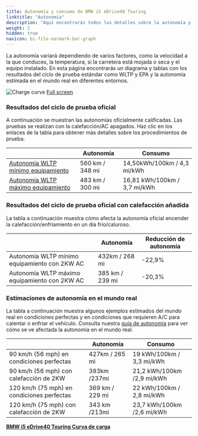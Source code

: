 ```yaml
---
title: Autonomía y consumo de BMW i5 eDrive40 Touring
linktitle: "Autonomía"
description: "Aquí encontrarás todos los detalles sobre la autonomía y el consumo del BMW i5 eDrive40 Touring."
weight: 2
hidden: true
navicon: bi-file-earmark-bar-graph
---
```

<!-- markdownlint-disable MD033 -->
<!-- markdownlint-disable MD010 -->

La autonomía variará dependiendo de varios factores, como la velocidad a la que conduces, la temperatura, si la carretera está mojada o seca y el equipo instalado. En esta página encontrarás un diagrama y tablas con los resultados del ciclo de prueba estándar como WLTP y EPA y la autonomía estimada en el mundo real en diferentes entornos.

<img class="img-fluid" alt="Charge curve" src="/images//nb-NO/models/bmw/i5/i5_edrive40_touring/range.svg"/>
<a href="/images/nb-NO/models/bmw/i5/i5_edrive40_touring/range.svg">Full screen</a>

### Resultados del ciclo de prueba oficial

A continuación se muestran las autonomías oficialmente calificadas. Las pruebas se realizan con la calefacción/AC apagados. Haz clic en los enlaces de la tabla para obtener más detalles sobre los procedimientos de prueba.

<div class="table-responsive">
<table class="table table-striped border">
	<thead>
		<tr>
			<th>
			</th>
			<th>
				Autonomía
			</th>
			<th>
				Consumo
			</th>
		</tr>
	</thead>
	<tbody>
		<tr>
			<td>
				<a href="../../../../../guides/understandingrange/wltp/ ">
					Autonomía WLTP mínimo equipamiento
				</a>
			</td>
			<td>
				560 km / 348 mi
			</td>
			<td>
				14,50kWh/100km / 4,3 mi/kWh
			</td>
		</tr>
		<tr>
			<td>
				<a href="../../../../../guides/understandingrange/wltp/ ">
					Autonomía WLTP máximo equipamiento
				</a>
			</td>
			<td>
				483 km / 300 mi
			</td>
			<td>
				16,81 kWh/100km / 3,7 mi/kWh
			</td>
		</tr>
	</tbody>
</table>
</div>

### Resultados del ciclo de prueba oficial con calefacción añadida

La tabla a continuación muestra cómo afecta la autonomía oficial encender la calefacción/enfriamiento en un día frío/caluroso.

<div class="table-responsive">
<table class="table table-striped border">
	<thead>
		<tr>
			<th>
			</th>
			<th>
				Autonomía
			</th>
			<th>
				Reducción de autonomía
			</th>
		</tr>
	</thead>
	<tbody>
		<tr>
			<td>
				Autonomía WLTP mínimo equipamiento con 2KW AC
			</td>
			<td>
				 432km / 268 mi 
			</td>
			<td>
				-22,9%
			</td>
		</tr>
		<tr>
			<td>
				Autonomía WLTP máximo equipamiento con 2KW AC
			</td>
			<td>
				385 km / 239 mi
			</td>
			<td>
				-20,3%
			</td>
		</tr>
	</tbody>
</table>
</div>

### Estimaciones de autonomía en el mundo real

La tabla a continuación muestra algunos ejemplos estimados del mundo real en condiciones perfectas y en condiciones que requieren A/C para calentar o enfriar el vehículo. Consulta nuestra [guía de autonomía](../../../../../guides/understandingrange/) para ver cómo se ve afectada la autonomía en el mundo real.

<div class="table-responsive">
<table class="table table-striped border">
	<thead>
		<tr>
			<th>
			</th>
			<th>
				Autonomía
			</th>
			<th>
				Consumo
			</th>
		</tr>
	</thead>
	<tbody>
		<tr>
			<td>
				90 km/h (56 mph) en condiciones perfectas
			</td>
			<td>
				427km / 265 mi
			</td>
			<td>
				19 kWh/100km / 3,3 mi/kWh
			</td>
		</tr>
		<tr>
			<td>
				90 km/h (56 mph) con calefacción de 2KW
			</td>
			<td>
				393km /237mi
			</td>
			<td>
				21,2 kWh/100km /2,9 mi/kWh 
			</td>
		</tr>
		<tr>
			<td>
				120 km/h (75 mph) en condiciones perfectas
			</td>
			<td>
				369 km / 229 mi
			</td>
			<td>
				22 kWh/100km / 2,8 mi/kWh
			</td>
		</tr>
		<tr>
			<td>
				120 km/h (75 mph) con calefacción de 2KW
			</td>
			<td>
				343 km /213mi
			</td>
			<td>
				23,7 kWh/100km /2,6 mi/kWh
			</td>
		</tr>
	</tbody>
</table>
</div>
<div class="mt-3 mb-3">
<a href="../" class="text-decoration-none text-black">
<strong><i class="bi-arrow-left"></i> BMW i5 eDrive40 Touring </strong>
</a>
<a href="../chargingcurve/" class="text-decoration-none text-black float-end">
<strong>Curva de carga <i class="bi-arrow-right"></i></strong>
</a>
</div>
